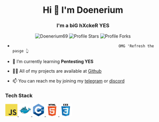 <h1 align="center">Hi 👋 I'm Doenerium</h1>
<h3 align="center">I'm a biG hXckeR YES</h3>

<p align="center"> 
<img src="https://komarev.com/ghpvc/?username=Doenerium69&label=Profile%20views&color=5c12df&style=flat" alt="Doenerium69" />
<img src="https://img.shields.io/badge/dynamic/json?&label=Total%20Stars&color=5c12df&style=flat&style=for-the-badge&query=%24.stars&url=https://api.github-star-counter.workers.dev/user/doenerium69" alt="Profile Stars"></a>
<img src="https://img.shields.io/badge/dynamic/json?&label=Total%20Forks&color=5c12df&style=flat&style=for-the-badge&query=%24.forks&url=https://api.github-star-counter.workers.dev/user/doenerium69" alt="Profile Forks"></a>
</p>

-                                                     OMG 'Refresh the pasge 👆

- 🌱 I’m currently learning **Pentesting YES**

- 👨‍💻 All of my projects are available at [Github](https://github.com/doenerium6969?tab=repositories)

- 📫 You can reach me by joining my [telegram](https://t.me/doenerium) or [discord](https://discord.gg/BRcG6Zubep)


<h3 align="left">Tech Stack</h3>
<p align="left"> <a href="https://developer.mozilla.org/fr/docs/Web/JavaScript" target="_blank" rel="noreferrer"> <img src="https://github.com/devicons/devicon/blob/master/icons/javascript/javascript-original.svg" alt="vuejs" width="40" height="40"/> </a>
<a href="https://www.docker.com/" target="_blank" rel="noreferrer"> <img src="https://github.com/devicons/devicon/blob/master/icons/docker/docker-original.svg" alt="docker" width="40" height="40"/> </a>
<a href="https://www.w3schools.com/cpp/cpp_intro.asp#:~:text=C%2B%2B%20is%20an%20object%2Doriented,be%20adapted%20to%20multiple%20platforms." target="_blank" rel="noreferrer"> <img src="https://raw.githubusercontent.com/devicons/devicon/master/icons/cplusplus/cplusplus-original.svg" alt="c-plus-plus" width="40" height="40"/> </a>
<a href="https://www.w3.org/html/" target="_blank" rel="noreferrer"> <img src="https://raw.githubusercontent.com/devicons/devicon/master/icons/html5/html5-original-wordmark.svg" alt="html5" width="40" height="40"/> </a> 
<a href="https://www.w3.org/Style/CSS/" target="_blank" rel="noreferrer"> <img src="https://raw.githubusercontent.com/devicons/devicon/master/icons/css3/css3-original-wordmark.svg" alt="css3" width="40" height="40"/> </a>
</p>


